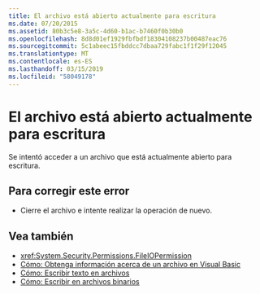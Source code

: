 ```yaml
---
title: El archivo está abierto actualmente para escritura
ms.date: 07/20/2015
ms.assetid: 80b3c5e8-3a5c-4d60-b1ac-b7460f0b30b0
ms.openlocfilehash: 8d8d01ef1929fbfbdf18304108237b00487eac76
ms.sourcegitcommit: 5c1abeec15fbddcc7dbaa729fabc1f1f29f12045
ms.translationtype: MT
ms.contentlocale: es-ES
ms.lasthandoff: 03/15/2019
ms.locfileid: "58049178"
---
```

# <a name="the-file-is-currently-open-for-writing"></a>El archivo está abierto actualmente para escritura
Se intentó acceder a un archivo que está actualmente abierto para escritura.  
  
## <a name="to-correct-this-error"></a>Para corregir este error  
  
-   Cierre el archivo e intente realizar la operación de nuevo.  
  
## <a name="see-also"></a>Vea también

- <xref:System.Security.Permissions.FileIOPermission>
- [Cómo: Obtenga información acerca de un archivo en Visual Basic](https://docs.microsoft.com/previous-versions/visualstudio/visual-studio-2010/abtzf6f7(v=vs.100))
- [Cómo: Escribir texto en archivos](../../visual-basic/developing-apps/programming/drives-directories-files/how-to-write-text-to-files.md)
- [Cómo: Escribir en archivos binarios](../../visual-basic/developing-apps/programming/drives-directories-files/how-to-write-to-binary-files.md)
